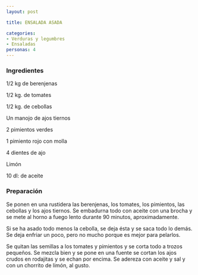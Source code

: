 ```yaml
---
layout: post

title: ENSALADA ASADA

categories:
- Verduras y legumbres
- Ensaladas
personas: 4 
---
```

<h3>Ingredientes</h3>
1/2 kg de berenjenas

1/2 kg. de tomates

1/2 kg. de cebollas

Un manojo de ajos tiernos

2 pimientos verdes

1 pimiento rojo con molla

4 dientes de ajo

Limón

10 dl: de aceite

<h3>Preparación</h3>
Se ponen en una rustidera las berenjenas, los tomates, los pimientos, las cebollas y los ajos tiernos. Se embadurna todo con aceite con una brocha y se mete al horno a fuego lento durante 90 minutos, aproximadamente.

Si se ha asado todo menos la cebolla, se deja ésta y se saca todo lo demás. Se deja enfriar un poco, pero no mucho porque es mejor para pelarlos.

Se quitan las semillas a los tomates y pimientos y se corta todo a trozos pequeños. Se mezcla bien y se pone en una fuente se cortan los ajos crudos en rodajitas y se echan por encima. Se adereza con aceite y sal y con un chorrito de limón, al gusto.